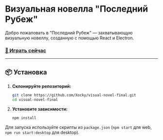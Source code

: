 # Визуальная новелла "Последний Рубеж"

Добро пожаловать в "Последний Рубеж" — захватывающую визуальную новеллу, созданную с помощью React и Electron.

### [🚀 Играть сейчас](https://xocky.github.io/visual-novel-final/)

---

## 📦 Установка

1.  **Склонируйте репозиторий:**
    ```bash
    git clone https://github.com/Xocky/visual-novel-final.git
    cd visual-novel-final
    ```

2.  **Установите зависимости:**
    ```bash
    npm install
    ```
Для запуска используйте скрипты из `package.json` (`npm start` для web, `npm run start:desktop` для desktop).